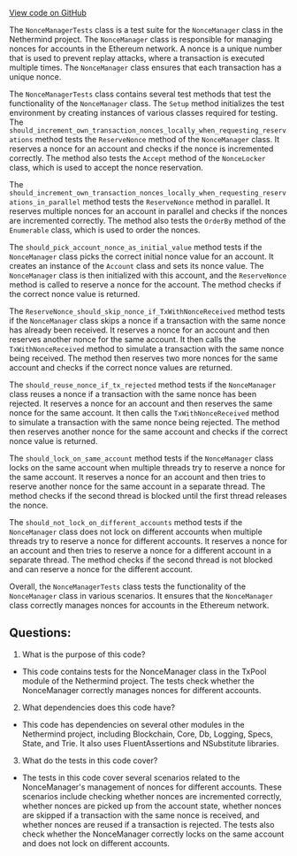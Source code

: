 [View code on GitHub](https://github.com/nethermindeth/nethermind/Nethermind.TxPool.Test/NonceManagerTests.cs)

The `NonceManagerTests` class is a test suite for the `NonceManager` class in the Nethermind project. The `NonceManager` class is responsible for managing nonces for accounts in the Ethereum network. A nonce is a unique number that is used to prevent replay attacks, where a transaction is executed multiple times. The `NonceManager` class ensures that each transaction has a unique nonce.

The `NonceManagerTests` class contains several test methods that test the functionality of the `NonceManager` class. The `Setup` method initializes the test environment by creating instances of various classes required for testing. The `should_increment_own_transaction_nonces_locally_when_requesting_reservations` method tests the `ReserveNonce` method of the `NonceManager` class. It reserves a nonce for an account and checks if the nonce is incremented correctly. The method also tests the `Accept` method of the `NonceLocker` class, which is used to accept the nonce reservation.

The `should_increment_own_transaction_nonces_locally_when_requesting_reservations_in_parallel` method tests the `ReserveNonce` method in parallel. It reserves multiple nonces for an account in parallel and checks if the nonces are incremented correctly. The method also tests the `OrderBy` method of the `Enumerable` class, which is used to order the nonces.

The `should_pick_account_nonce_as_initial_value` method tests if the `NonceManager` class picks the correct initial nonce value for an account. It creates an instance of the `Account` class and sets its nonce value. The `NonceManager` class is then initialized with this account, and the `ReserveNonce` method is called to reserve a nonce for the account. The method checks if the correct nonce value is returned.

The `ReserveNonce_should_skip_nonce_if_TxWithNonceReceived` method tests if the `NonceManager` class skips a nonce if a transaction with the same nonce has already been received. It reserves a nonce for an account and then reserves another nonce for the same account. It then calls the `TxWithNonceReceived` method to simulate a transaction with the same nonce being received. The method then reserves two more nonces for the same account and checks if the correct nonce values are returned.

The `should_reuse_nonce_if_tx_rejected` method tests if the `NonceManager` class reuses a nonce if a transaction with the same nonce has been rejected. It reserves a nonce for an account and then reserves the same nonce for the same account. It then calls the `TxWithNonceReceived` method to simulate a transaction with the same nonce being rejected. The method then reserves another nonce for the same account and checks if the correct nonce value is returned.

The `should_lock_on_same_account` method tests if the `NonceManager` class locks on the same account when multiple threads try to reserve a nonce for the same account. It reserves a nonce for an account and then tries to reserve another nonce for the same account in a separate thread. The method checks if the second thread is blocked until the first thread releases the nonce.

The `should_not_lock_on_different_accounts` method tests if the `NonceManager` class does not lock on different accounts when multiple threads try to reserve a nonce for different accounts. It reserves a nonce for an account and then tries to reserve a nonce for a different account in a separate thread. The method checks if the second thread is not blocked and can reserve a nonce for the different account.

Overall, the `NonceManagerTests` class tests the functionality of the `NonceManager` class in various scenarios. It ensures that the `NonceManager` class correctly manages nonces for accounts in the Ethereum network.
## Questions: 
 1. What is the purpose of this code?
- This code contains tests for the NonceManager class in the TxPool module of the Nethermind project. The tests check whether the NonceManager correctly manages nonces for different accounts.

2. What dependencies does this code have?
- This code has dependencies on several other modules in the Nethermind project, including Blockchain, Core, Db, Logging, Specs, State, and Trie. It also uses FluentAssertions and NSubstitute libraries.

3. What do the tests in this code cover?
- The tests in this code cover several scenarios related to the NonceManager's management of nonces for different accounts. These scenarios include checking whether nonces are incremented correctly, whether nonces are picked up from the account state, whether nonces are skipped if a transaction with the same nonce is received, and whether nonces are reused if a transaction is rejected. The tests also check whether the NonceManager correctly locks on the same account and does not lock on different accounts.
